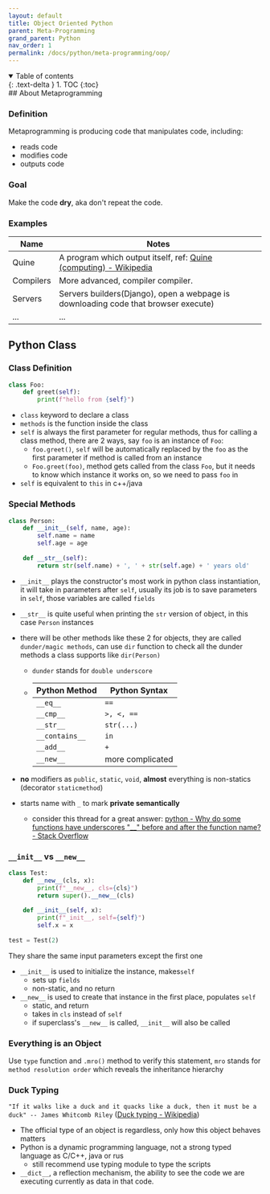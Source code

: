 ```yaml
---
layout: default
title: Object Oriented Python
parent: Meta-Programming
grand_parent: Python
nav_order: 1
permalink: /docs/python/meta-programming/oop/
---
```


<details open markdown="block">
  <summary>
    Table of contents
  </summary>
  {: .text-delta }
1. TOC
{:toc}
</details>
## About Metaprogramming

### Definition

Metaprogramming is producing code that manipulates code, including:
- reads code
- modifies code
- outputs code

### Goal

Make the code **dry**, aka don't repeat the code.

### Examples

| Name      | Notes                                                        |
| --------- | ------------------------------------------------------------ |
| Quine     | A program which output itself, ref: [Quine (computing) - Wikipedia](https://en.wikipedia.org/wiki/Quine_(computing)) |
| Compilers | More advanced, compiler compiler.                            |
| Servers   | Servers builders(Django), open a webpage is downloading code that browser execute) |
| ...       | ...                                                          |

## Python Class

### Class Definition

```python
class Foo:
    def greet(self):
        print(f"hello from {self}")
```

- `class` keyword to declare a class
- `methods` is the function inside the class
- `self` is always the first parameter for regular methods, thus for calling a class method, there are 2 ways, say `foo` is an instance of `Foo`:
  - `foo.greet()`, `self` will be automatically replaced by the `foo` as the first parameter if method is called from an instance
  - `Foo.greet(foo)`, method gets called from the class `Foo`, but it needs to know which instance it works on, so we need to pass `foo` in
- `self` is equivalent to `this` in c++/java

### Special Methods

```python
class Person:
    def __init__(self, name, age):
        self.name = name
        self.age = age
    
    def __str__(self):
        return str(self.name) + ', ' + str(self.age) + ' years old'
```

- `__init__` plays the constructor's most work in python class instantiation, it will take in parameters after `self`, usually its job is to save parameters in `self`, those variables are called `fields`

- `__str__` is quite useful when printing the `str` version of object, in this case `Person` instances

- there will be other methods like these 2 for objects, they are called `dunder/magic methods`, can use `dir` function to check all the dunder methods a class supports like `dir(Person)`

  - `dunder` stands for `double underscore`

  - | Python Method  | Python Syntax    |
    | -------------- | ---------------- |
    | `__eq__`       | `==`             |
    | `__cmp__`      | `>, <, ==`       |
    | `__str__`      | `str(...)`       |
    | `__contains__` | `in`             |
    | `__add__`      | `+`              |
    | `__new__`      | more complicated |

- **no** modifiers as `public`, `static`, `void`, **almost** everything is non-statics (decorator `staticmethod`)

- starts name with `_` to mark **private semantically** 

  - consider this thread for a great answer: [python - Why do some functions have underscores "__" before and after the function name? - Stack Overflow](https://stackoverflow.com/questions/8689964/why-do-some-functions-have-underscores-before-and-after-the-function-name/8689983#8689983)

### `__init__` vs `__new__`

```python
class Test:
    def __new__(cls, x):
        print(f"__new__, cls={cls}")
        return super().__new__(cls)
    
    def __init__(self, x):
        print(f"_init__, self={self}")
        self.x = x
        
test = Test(2)
```

They share the same input parameters except the first one

- `__init__` is used to initialize the instance, makes`self`
  - sets up `fields`
  - non-static, and no return
- `__new__` is used to create that instance in the first place, populates `self`
  - static, and return
  - takes in `cls` instead of `self`
  - if superclass's `__new__` is called, `__init__` will also be called

### Everything is an Object

Use `type` function and `.mro()` method to verify this statement, `mro` stands for `method resolution order` which reveals the inheritance hierarchy

### Duck Typing

`"If it walks like a duck and it quacks like a duck, then it must be a duck" -- James Whitcomb Riley` ([Duck typing - Wikipedia](https://en.wikipedia.org/wiki/Duck_typing))

- The official type of an object is regardless, only how this object behaves matters
- Python is a dynamic programming language, not a strong typed language as C/C++, java or rus
  - still recommend use typing module to type the scripts
- `__dict__`, a reflection mechanism, the ability to see the code we are executing currently as data in that code.

